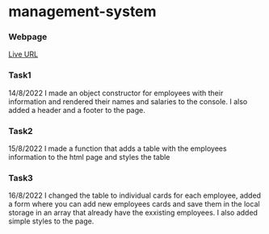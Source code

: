 # management-system

### Webpage

[Live URL](https://duaanawwas.github.io/management-system/)

### Task1

14/8/2022
I made an object constructor for employees with their information and rendered their names and salaries to the console.
I also added a header and a footer to the page.

### Task2

15/8/2022
I made a function that adds a table with the employees information to the html page and styles the table

### Task3

16/8/2022
I changed the table to individual cards for each employee, added a form where you can add new employees cards and save them in the local storage in an array that already have the exxisting employees.
I also added simple styles to the page.
